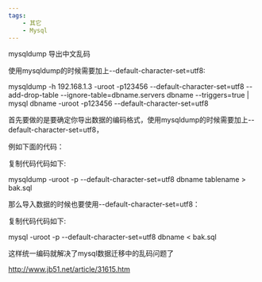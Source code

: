 ```yaml
---
tags:
    - 其它
    - Mysql
---
```


mysqldump 导出中文乱码

  使用mysqldump的时候需要加上--default-character-set=utf8:



mysqldump -h 192.168.1.3 -uroot -p123456 --default-character-set=utf8  --add-drop-table --ignore-table=dbname.servers dbname --triggers=true | mysql dbname -uroot -p123456 --default-character-set=utf8





首先要做的是要确定你导出数据的编码格式，使用mysqldump的时候需要加上--default-character-set=utf8， 



例如下面的代码： 

复制代码代码如下:

mysqldump -uroot -p --default-character-set=utf8 dbname tablename > bak.sql







那么导入数据的时候也要使用--default-character-set=utf8： 



复制代码代码如下:

mysql -uroot -p --default-character-set=utf8 dbname < bak.sql





这样统一编码就解决了mysql数据迁移中的乱码问题了 



http://www.jb51.net/article/31615.htm

